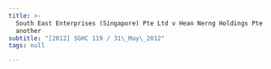 ```yaml
---
title: >-
  South East Enterprises (Singapore) Pte Ltd v Hean Nerng Holdings Pte Ltd and
  another
subtitle: "[2012] SGHC 119 / 31\_May\_2012"
tags: null

---
```


